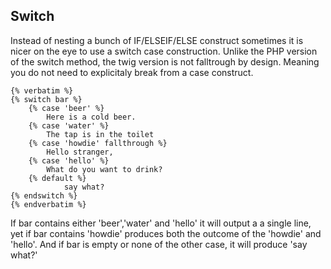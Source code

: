 ## Switch

Instead of nesting a bunch of IF/ELSEIF/ELSE construct sometimes it is nicer on the eye to use a switch case construction.
Unlike the PHP version of the switch method, the twig version is not falltrough by design. Meaning you do not need to explicitaly break from a case construct.

```
{% verbatim %}
{% switch bar %}
    {% case 'beer' %}
        Here is a cold beer.
    {% case 'water' %}
        The tap is in the toilet
    {% case 'howdie' fallthrough %}
        Hello stranger,
    {% case 'hello' %}
        What do you want to drink?
    {% default %}
            say what?
{% endswitch %}
{% endverbatim %}
```
If bar contains either 'beer','water' and 'hello' it will output a  a single line, yet if bar contains 'howdie' produces both the outcome of the 'howdie' and 'hello'.
And if bar is empty or none of the other case, it will produce 'say what?'

